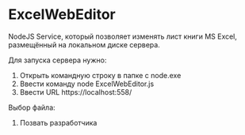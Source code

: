 # ExcelWebEditor

NodeJS Service, который позволяет изменять лист книги MS Excel, размещённый на локальном диске сервера.

Для запуска сервера нужно:
1) Открыть командную строку в папке с node.exe
2) Ввести команду node ExcelWebEditor.js
3) Ввести URL https://localhost:558/

Выбор файла:
1) Позвать разработчика  

